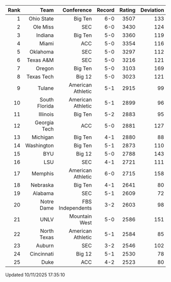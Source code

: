 | Rank  | Team                 | Conference           | Record   | Rating | Deviation |
| ---:  | ---:                 | ---:                 | ---:     | ---:   | ---:      |
| 1     | Ohio State           | Big Ten              | 6-0      | 3507   | 133       |
| 2     | Ole Miss             | SEC                  | 6-0      | 3430   | 124       |
| 3     | Indiana              | Big Ten              | 5-0      | 3360   | 119       |
| 4     | Miami                | ACC                  | 5-0      | 3354   | 116       |
| 5     | Oklahoma             | SEC                  | 5-0      | 3297   | 112       |
| 6     | Texas A&M            | SEC                  | 5-0      | 3216   | 121       |
| 7     | Oregon               | Big Ten              | 5-0      | 3103   | 169       |
| 8     | Texas Tech           | Big 12               | 5-0      | 3023   | 121       |
| 9     | Tulane               | American Athletic    | 5-1      | 2915   | 99        |
| 10    | South Florida        | American Athletic    | 5-1      | 2899   | 96        |
| 11    | Illinois             | Big Ten              | 5-2      | 2883   | 95        |
| 12    | Georgia Tech         | ACC                  | 5-0      | 2881   | 127       |
| 13    | Michigan             | Big Ten              | 4-1      | 2880   | 88        |
| 14    | Washington           | Big Ten              | 5-1      | 2873   | 110       |
| 15    | BYU                  | Big 12               | 5-0      | 2788   | 143       |
| 16    | LSU                  | SEC                  | 4-1      | 2721   | 111       |
| 17    | Memphis              | American Athletic    | 6-0      | 2715   | 158       |
| 18    | Nebraska             | Big Ten              | 4-1      | 2641   | 80        |
| 19    | Alabama              | SEC                  | 5-1      | 2609   | 72        |
| 20    | Notre Dame           | FBS Independents     | 3-2      | 2603   | 98        |
| 21    | UNLV                 | Mountain West        | 5-0      | 2586   | 151       |
| 22    | North Texas          | American Athletic    | 5-1      | 2584   | 85        |
| 23    | Auburn               | SEC                  | 3-2      | 2546   | 102       |
| 24    | Cincinnati           | Big 12               | 5-1      | 2530   | 78        |
| 25    | Duke                 | ACC                  | 4-2      | 2523   | 80        |

Updated 10/11/2025 17:35:10
